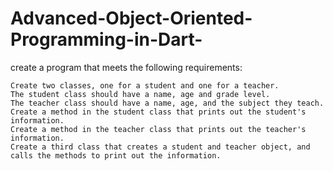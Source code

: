 # Advanced-Object-Oriented-Programming-in-Dart-
create a program that meets the following requirements:

    Create two classes, one for a student and one for a teacher.
    The student class should have a name, age and grade level.
    The teacher class should have a name, age, and the subject they teach.
    Create a method in the student class that prints out the student's information.
    Create a method in the teacher class that prints out the teacher's information.
    Create a third class that creates a student and teacher object, and calls the methods to print out the information.
